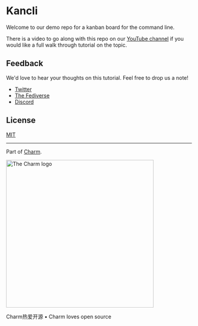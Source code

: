 # Kancli

Welcome to our demo repo for a kanban board for the command line.

There is a video to go along with this repo on our [YouTube
channel](https://youtube.com/c/charmcli) if you would like a full walk through
tutorial on the topic.

## Feedback

We'd love to hear your thoughts on this tutorial. Feel free to drop us a note!

* [Twitter](https://twitter.com/charmcli)
* [The Fediverse](https://mastodon.social/@charmcli)
* [Discord](https://charm.sh/chat)

## License

[MIT](https://raw.githubusercontent.com/charmbracelet/bubbletea/main/LICENSE)

***

Part of [Charm](https://charm.sh).

<a href="https://charm.sh/"><img alt="The Charm logo" src="https://stuff.charm.sh/charm-badge.jpg" width="400"></a>

Charm热爱开源 • Charm loves open source
